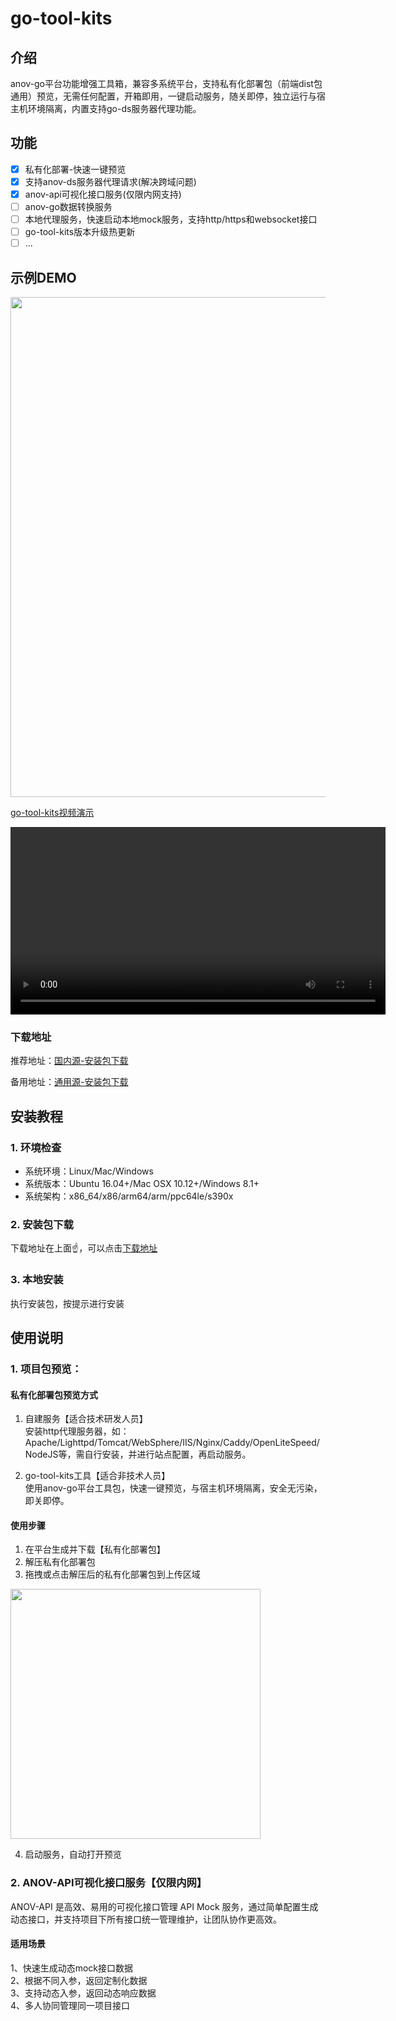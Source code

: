 # go-tool-kits

## 介绍
anov-go平台功能增强工具箱，兼容多系统平台，支持私有化部署包（前端dist包通用）预览，无需任何配置，开箱即用，一键启动服务，随关即停，独立运行与宿主机环境隔离，内置支持go-ds服务器代理功能。

## 功能
- [x] 私有化部署-快速一键预览
- [x] 支持anov-ds服务器代理请求(解决跨域问题)
- [x] anov-api可视化接口服务(仅限内网支持)
- [ ] anov-go数据转换服务
- [ ] 本地代理服务，快速启动本地mock服务，支持http/https和websocket接口
- [ ] go-tool-kits版本升级热更新
- [ ] ...

## 示例DEMO
<p align="left">    
    <img src="/public/go-tool-kits.gif" width="800" />
</p>

[go-tool-kits视频演示](https://gitee.com/anov/go-tool-kits/raw/master/public/go-tool-kits.mp4)

<video src="./public/go-tool-kits.mp4" controls="controls" width="600" loop  autoplay></video>

### 下载地址
推荐地址：[国内源-安装包下载](https://gitee.com/anov/go-tool-kits/releases/)  

备用地址：[通用源-安装包下载](https://www.github.com/anov-team/go-tool-kits/releases/)


## 安装教程
### 1. 环境检查
- 系统环境：Linux/Mac/Windows
- 系统版本：Ubuntu 16.04+/Mac OSX 10.12+/Windows 8.1+
- 系统架构：x86_64/x86/arm64/arm/ppc64le/s390x

### 2. 安装包下载
下载地址在上面:point_up:，可以点击[下载地址](#下载地址)
### 3. 本地安装
执行安装包，按提示进行安装


## 使用说明

### 1. 项目包预览：

#### 私有化部署包预览方式

1. 自建服务【适合技术研发人员】  
安装http代理服务器，如：Apache/Lighttpd/Tomcat/WebSphere/IIS/Nginx/Caddy/OpenLiteSpeed/NodeJS等，需自行安装，并进行站点配置，再启动服务。

2. go-tool-kits工具【适合非技术人员】  
使用anov-go平台工具包，快速一键预览，与宿主机环境隔离，安全无污染，即关即停。
#### 使用步骤
1. 在平台生成并下载【私有化部署包】
2. 解压私有化部署包
3. 拖拽或点击解压后的私有化部署包到上传区域
<p align="left">    
<img src="https://gitee.com/anov/go-tool-kits/raw/master/public/kit1.png" width="400" />
</p>

4. 启动服务，自动打开预览

### 2. ANOV-API可视化接口服务【仅限内网】
ANOV-API 是高效、易用的可视化接口管理 API Mock 服务，通过简单配置生成动态接口，并支持项目下所有接口统一管理维护，让团队协作更高效。

#### 适用场景 
1、快速生成动态mock接口数据    
2、根据不同入参，返回定制化数据   
3、支持动态入参，返回动态响应数据    
4、多人协同管理同一项目接口   
